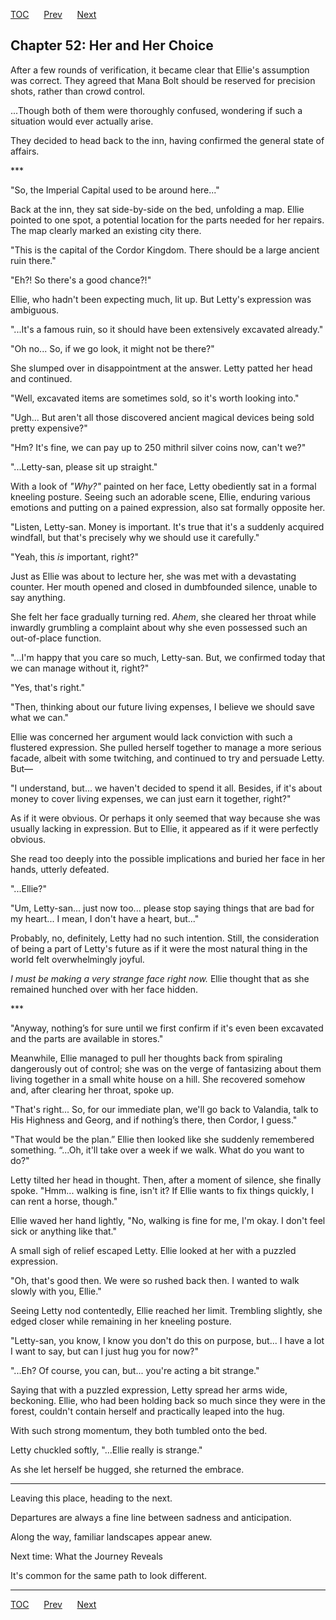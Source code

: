 [TOC](../readme.md)&nbsp;&nbsp;&nbsp;&nbsp;&nbsp;&nbsp;[Prev](index_split_027.md)&nbsp;&nbsp;&nbsp;&nbsp;&nbsp;&nbsp;[Next](index_split_029.md)



## Chapter 52: Her and Her Choice

After a few rounds of verification, it became clear that Ellie's
assumption was correct. They agreed that Mana Bolt should be reserved
for precision shots, rather than crowd control.

...Though both of them were thoroughly confused, wondering if such a
situation would ever actually arise.

They decided to head back to the inn, having confirmed the general state
of affairs.

\*\*\*

"So, the Imperial Capital used to be around here..."

Back at the inn, they sat side-by-side on the bed, unfolding a map.
Ellie pointed to one spot, a potential location for the parts needed for
her repairs. The map clearly marked an existing city there.

"This is the capital of the Cordor Kingdom. There should be a large
ancient ruin there."

"Eh?! So there's a good chance?!"

Ellie, who hadn't been expecting much, lit up. But Letty's expression
was ambiguous.

"...It's a famous ruin, so it should have been extensively excavated
already."

"Oh no... So, if we go look, it might not be there?"

She slumped over in disappointment at the answer. Letty patted her head
and continued.

"Well, excavated items are sometimes sold, so it's worth looking into."

"Ugh... But aren't all those discovered ancient magical devices being
sold pretty expensive?"

"Hm? It's fine, we can pay up to 250 mithril silver coins now, can't
we?"

"...Letty-san, please sit up straight."

With a look of *"Why?"* painted on her face, Letty obediently sat in a
formal kneeling posture. Seeing such an adorable scene, Ellie, enduring
various emotions and putting on a pained expression, also sat formally
opposite her.

"Listen, Letty-san. Money is important. It's true that it's a suddenly
acquired windfall, but that's precisely why we should use it carefully."

"Yeah, this *is* important, right?"

Just as Ellie was about to lecture her, she was met with a devastating
counter. Her mouth opened and closed in dumbfounded silence, unable to
say anything.

She felt her face gradually turning red. *Ahem*, she cleared her throat
while inwardly grumbling a complaint about why she even possessed such
an out-of-place function.

"...I'm happy that you care so much, Letty-san. But, we confirmed today
that we can manage without it, right?"

"Yes, that's right."

"Then, thinking about our future living expenses, I believe we should
save what we can."

Ellie was concerned her argument would lack conviction with such a
flustered expression. She pulled herself together to manage a more
serious facade, albeit with some twitching, and continued to try and
persuade Letty. But—

"I understand, but... we haven't decided to spend it all. Besides, if
it's about money to cover living expenses, we can just earn it together,
right?"

As if it were obvious. Or perhaps it only seemed that way because she
was usually lacking in expression. But to Ellie, it appeared as if it
were perfectly obvious.

She read too deeply into the possible implications and buried her face
in her hands, utterly defeated.

"...Ellie?"

"Um, Letty-san... just now too... please stop saying things that are bad
for my heart... I mean, I don't have a heart, but..."

Probably, no, definitely, Letty had no such intention. Still, the
consideration of being a part of Letty's future as if it were the most
natural thing in the world felt overwhelmingly joyful.

*I must be making a very strange face right now.* Ellie thought that as
she remained hunched over with her face hidden.

\*\*\*

"Anyway, nothing’s for sure until we first confirm if it's even been
excavated and the parts are available in stores."

Meanwhile, Ellie managed to pull her thoughts back from spiraling
dangerously out of control; she was on the verge of fantasizing about
them living together in a small white house on a hill. She recovered
somehow and, after clearing her throat, spoke up.

"That's right... So, for our immediate plan, we'll go back to Valandia,
talk to His Highness and Georg, and if nothing’s there, then Cordor, I
guess."

"That would be the plan.” Ellie then looked like she suddenly remembered
something. “...Oh, it'll take over a week if we walk. What do you want
to do?"

Letty tilted her head in thought. Then, after a moment of silence, she
finally spoke. "Hmm... walking is fine, isn't it? If Ellie wants to fix
things quickly, I can rent a horse, though."

Ellie waved her hand lightly, "No, walking is fine for me, I'm okay. I
don't feel sick or anything like that."

A small sigh of relief escaped Letty. Ellie looked at her with a puzzled
expression.

"Oh, that's good then. We were so rushed back then. I wanted to walk
slowly with you, Ellie."

Seeing Letty nod contentedly, Ellie reached her limit. Trembling
slightly, she edged closer while remaining in her kneeling posture.

"Letty-san, you know, I know you don't do this on purpose, but... I have
a lot I want to say, but can I just hug you for now?"

"...Eh? Of course, you can, but... you're acting a bit strange."

Saying that with a puzzled expression, Letty spread her arms wide,
beckoning. Ellie, who had been holding back so much since they were in
the forest, couldn't contain herself and practically leaped into the
hug.

With such strong momentum, they both tumbled onto the bed.

Letty chuckled softly, "...Ellie really is strange."

As she let herself be hugged, she returned the embrace.

------------------------------------------------------------------------

Leaving this place, heading to the next.

Departures are always a fine line between sadness and anticipation.

Along the way, familiar landscapes appear anew.

Next time: What the Journey Reveals

It's common for the same path to look different.


---
[TOC](../readme.md)&nbsp;&nbsp;&nbsp;&nbsp;&nbsp;&nbsp;[Prev](index_split_027.md)&nbsp;&nbsp;&nbsp;&nbsp;&nbsp;&nbsp;[Next](index_split_029.md)

